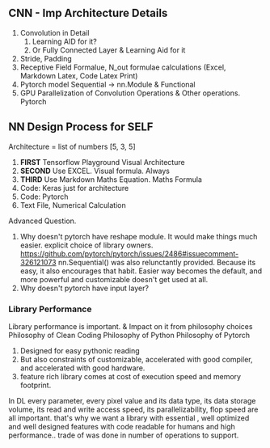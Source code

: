 
## CNN - Imp Architecture Details
1. Convolution in Detail
   1. Learning AID for it?
   2. Or Fully Connected Layer & Learning Aid for it
2. Stride, Padding
3. Receptive Field Formalue, N_out formulae calculations (Excel, Markdown Latex, Code Latex Print)
4. Pytorch model Sequential -> nn.Module & Functional
5. GPU Parallelization of Convolution Operations & Other operations. Pytorch

## NN Design Process for SELF 
Architecture = list of numbers [5, 3, 5]
1. **FIRST**  Tensorflow Playground Visual Architecture
1. **SECOND** Use EXCEL. Visual formula. Always
2. **THIRD**  Use Markdown Maths Equation. Maths Formula
3. Code: Keras just for architecture
4. Code: Pytorch
6. Text File, Numerical Calculation


Advanced Question.
1. Why doesn't pytorch have reshape module. It would make things much easier. 
explicit choice of library owners. https://github.com/pytorch/pytorch/issues/2486#issuecomment-326121073
nn.Sequential() was also relunctantly provided. Because its easy, it also encourages that habit. Easier way becomes the default, and more powerful and customizable doesn't get used at all. 
2. Why doesn't pytorch have input layer?

### Library Performance
Library performance is important. & Impact on it from philosophy choices
Philosophy of Clean Coding
Philosophy of Python
Philosophy of Pytorch
1. Designed for easy pythonic reading
2. But also constraints of customizable, accelerated with good compiler, and accelerated with good hardware. 
3. feature rich library comes at cost of execution speed and memory footprint. 

In DL every parameter, every pixel value and its data type, its data storage volume, its read and write access speed, its parallelizability, flop speed are all important. 
that's why we want a library with essential , well optimized and well designed features with code readable for humans and high performance.. trade of was done in number of operations to support.